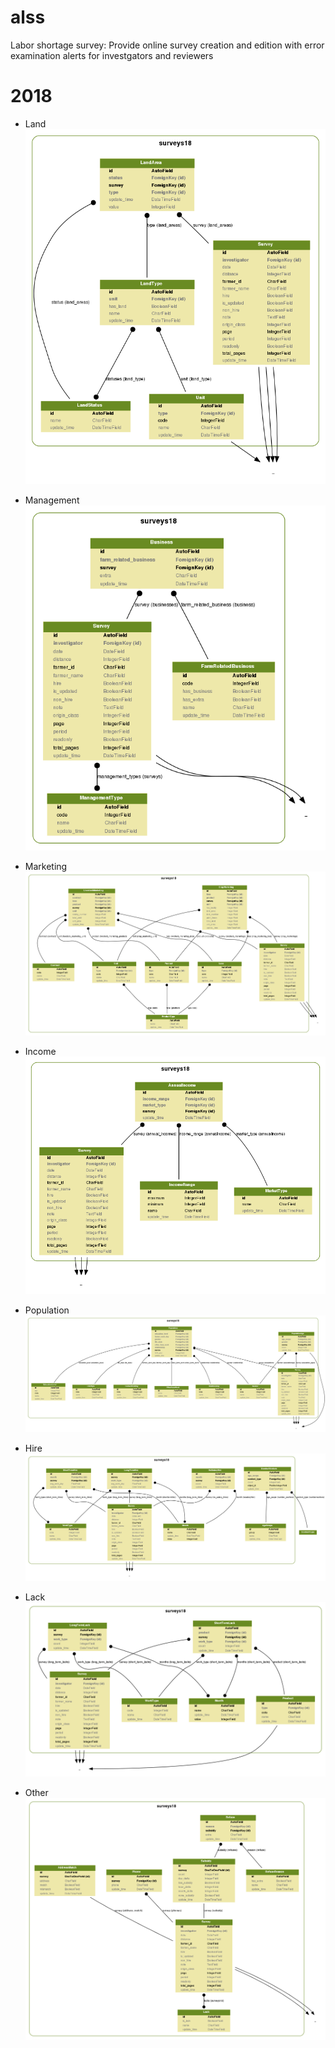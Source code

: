 # alss
Labor shortage survey: Provide online survey creation and edition with error examination alerts for investgators and reviewers

# 2018

* Land
![image](https://github.com/COAStatistics/alss-dev/blob/master/diagram-land.png?raw=true)

* Management
![image](https://github.com/COAStatistics/alss-dev/blob/master/diagram-management.png?raw=true)

* Marketing
![image](https://github.com/COAStatistics/alss-dev/blob/master/diagram-marketing.png?raw=true)

* Income
![image](https://github.com/COAStatistics/alss-dev/blob/master/diagram-income.png?raw=true)

* Population
![image](https://github.com/COAStatistics/alss-dev/blob/master/diagram-population.png?raw=true)

* Hire
![image](https://github.com/COAStatistics/alss-dev/blob/master/diagram-hire.png?raw=true)

* Lack
![image](https://github.com/COAStatistics/alss-dev/blob/master/diagram-lack.png?raw=true)

* Other
![image](https://github.com/COAStatistics/alss-dev/blob/master/diagram-other.png?raw=true)


